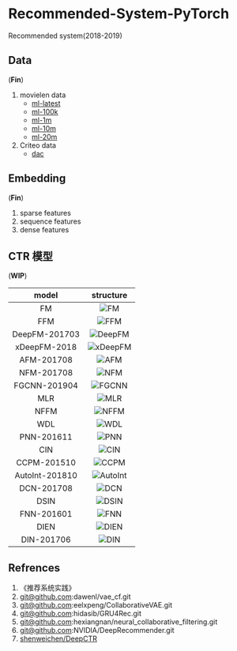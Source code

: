 # Recommended-System-PyTorch

Recommended system(2018-2019)

## Data

(**Fin**)

1. movielen data
    - [ml-latest](http://files.grouplens.org/datasets/movielens/ml-latest.zip)
    - [ml-100k](http://files.grouplens.org/datasets/movielens/ml-100k.zip)
    - [ml-1m](http://files.grouplens.org/datasets/movielens/ml-1m.zip)
    - [ml-10m](http://files.grouplens.org/datasets/movielens/ml-10m.zip)
    - [ml-20m](http://files.grouplens.org/datasets/movielens/ml-20m.zi)
2. Criteo data
    - [dac](https://s3-eu-west-1.amazonaws.com/kaggle-display-advertising-challenge-dataset/dac.tar.gz)

## Embedding

(**Fin**)

1. sparse features
2. sequence features
3. dense features

## CTR 模型

(**WIP**)

|     model      |           structure            |
| :------------: | :----------------------------: |
|       FM       |      ![FM](./imgs/FM.png)      |
|      FFM       |     ![FFM](./imgs/FFM.png)     |
| DeepFM-201703  |  ![DeepFM](./imgs/DeepFM.png)  |
|  xDeepFM-2018  | ![xDeepFM](./imgs/xDeepFM.png) |
|   AFM-201708   |     ![AFM](./imgs/AFM.png)     |
|   NFM-201708   |     ![NFM](./imgs/NFM.png)     |
|  FGCNN-201904  |   ![FGCNN](./imgs/FGCNN.png)   |
|      MLR       |     ![MLR](./imgs/MLR.png)     |
|      NFFM      |    ![NFFM](./imgs/NFFM.png)    |
|      WDL       |     ![WDL](./imgs/WDL.png)     |
|   PNN-201611   |     ![PNN](./imgs/PNN.png)     |
|      CIN       |     ![CIN](./imgs/CIN.png)     |
|  CCPM-201510   |    ![CCPM](./imgs/CCPM.png)    |
| AutoInt-201810 | ![AutoInt](./imgs/AutoInt.png) |
|   DCN-201708   |     ![DCN](./imgs/DCN.png)     |
|      DSIN      |    ![DSIN](./imgs/DSIN.png)    |
|   FNN-201601   |     ![FNN](./imgs/FNN.png)     |
|      DIEN      |    ![DIEN](./imgs/DIEN.png)    |
|   DIN-201706   |     ![DIN](./imgs/DIN.png)     |


## Refrences

1. 《推荐系统实践》
2. git@github.com:dawenl/vae_cf.git
3. git@github.com:eelxpeng/CollaborativeVAE.git
4. git@github.com:hidasib/GRU4Rec.git
5. git@github.com:hexiangnan/neural_collaborative_filtering.git
6. git@github.com:NVIDIA/DeepRecommender.git
7. [shenweichen/DeepCTR](https://github.com/shenweichen/DeepCTR)
